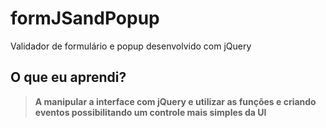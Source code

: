 # formJSandPopup
 Validador de formulário e popup desenvolvido com jQuery
 
 ## O que eu aprendi?
 >**A manipular a interface com jQuery e utilizar as funções e criando eventos possibilitando um controle mais simples da UI**
